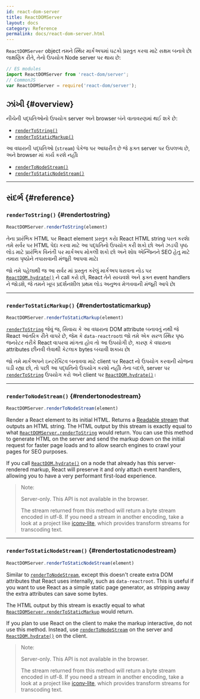 ```yaml
---
id: react-dom-server
title: ReactDOMServer
layout: docs
category: Reference
permalink: docs/react-dom-server.html
---
```


`ReactDOMServer` object તમને સ્થિર માર્કઅપમાં ઘટકો પ્રસ્તુત કરવા માટે સક્ષમ બનાવે છે। લાક્ષણિક રીતે, તેનો ઉપયોગ Node server પર થાય છે:

```js
// ES modules
import ReactDOMServer from 'react-dom/server';
// CommonJS
var ReactDOMServer = require('react-dom/server');
```

## ઝાંખી {#overview}

નીચેની પદ્ધતિઓનો ઉપયોગ server અને browser બંને વાતાવરણમાં થઈ શકે છે:

- [`renderToString()`](#rendertostring)
- [`renderToStaticMarkup()`](#rendertostaticmarkup)

આ વધારાની પદ્ધતિઓ (`stream`) પેકેજ પર આધારીત છે જે ફક્ત server પર ઉપલબ્ધ છે, અને browser માં કાર્ય કરશે નહીં।

- [`renderToNodeStream()`](#rendertonodestream)
- [`renderToStaticNodeStream()`](#rendertostaticnodestream)

* * *

## સંદર્ભ {#reference}

### `renderToString()` {#rendertostring}

```javascript
ReactDOMServer.renderToString(element)
```

તેના પ્રારંભિક HTML પર React element પ્રસ્તુત કરો। React HTML string પરત કરશે। તમે સર્વર પર HTML પેદા કરવા માટે આ પદ્ધતિનો ઉપયોગ કરી શકો છો અને ઝડપી પૃષ્ઠ લોડ માટે પ્રારંભિક વિનંતી પર માર્કઅપ મોકલી શકો છો અને શોધ એન્જિનને SEO હેતુ માટે તમારા પૃષ્ઠોને તપાસવાની મંજૂરી આપવા માટે।

જો તમે પહેલાથી જ આ સર્વર માં પ્રસ્તુત કરેલું માર્કઅપ ધરાવતા નોડ પર [`ReactDOM.hydrate()`](/docs/react-dom.html#hydrate) ને call કરો છો, React તેને સાચવશે અને ફક્ત event handlers ને જોડશે, જે તમને ખૂબ પ્રદર્શનશીલ પ્રથમ લોડ અનુભવ મેળવવાની મંજૂરી આપે છે।

* * *

### `renderToStaticMarkup()` {#rendertostaticmarkup}

```javascript
ReactDOMServer.renderToStaticMarkup(element)
```

[`renderToString`](#rendertostring) જેવું જ, સિવાય કે આ વધારાના DOM attribute બનાવતું નથી જે React આંતરિક રીતે વાપરે છે, જેમ કે `data-reactroot`। જો તમે એક સરળ સ્થિર પૃષ્ઠ જનરેટર તરીકે React વાપરવા માંગતા હોવ તો આ ઉપયોગી છે, કારણ કે વધારાના attributes છીનવી લેવાથી કેટલાક bytes બચાવી શકાય છે।

જો તમે માર્કઅપને ઇન્ટરેક્ટિવ બનાવવા માટે client પર React નો ઉપયોગ કરવાની યોજના ઘડી રહ્યા છો, તો પછી આ પદ્ધતિનો ઉપયોગ કરશો નહીં। તેના બદલે, server પર [`renderToString`](#rendertostring) ઉપયોગ કરો અને client પર [`ReactDOM.hydrate()`](/docs/react-dom.html#hydrate)।

* * *

### `renderToNodeStream()` {#rendertonodestream}

```javascript
ReactDOMServer.renderToNodeStream(element)
```

Render a React element to its initial HTML. Returns a [Readable stream](https://nodejs.org/api/stream.html#stream_readable_streams) that outputs an HTML string. The HTML output by this stream is exactly equal to what [`ReactDOMServer.renderToString`](#rendertostring) would return. You can use this method to generate HTML on the server and send the markup down on the initial request for faster page loads and to allow search engines to crawl your pages for SEO purposes.

If you call [`ReactDOM.hydrate()`](/docs/react-dom.html#hydrate) on a node that already has this server-rendered markup, React will preserve it and only attach event handlers, allowing you to have a very performant first-load experience.

> Note:
>
> Server-only. This API is not available in the browser.
>
> The stream returned from this method will return a byte stream encoded in utf-8. If you need a stream in another encoding, take a look at a project like [iconv-lite](https://www.npmjs.com/package/iconv-lite), which provides transform streams for transcoding text.

* * *

### `renderToStaticNodeStream()` {#rendertostaticnodestream}

```javascript
ReactDOMServer.renderToStaticNodeStream(element)
```

Similar to [`renderToNodeStream`](#rendertonodestream), except this doesn't create extra DOM attributes that React uses internally, such as `data-reactroot`. This is useful if you want to use React as a simple static page generator, as stripping away the extra attributes can save some bytes.

The HTML output by this stream is exactly equal to what [`ReactDOMServer.renderToStaticMarkup`](#rendertostaticmarkup) would return.

If you plan to use React on the client to make the markup interactive, do not use this method. Instead, use [`renderToNodeStream`](#rendertonodestream) on the server and [`ReactDOM.hydrate()`](/docs/react-dom.html#hydrate) on the client.

> Note:
>
> Server-only. This API is not available in the browser.
>
> The stream returned from this method will return a byte stream encoded in utf-8. If you need a stream in another encoding, take a look at a project like [iconv-lite](https://www.npmjs.com/package/iconv-lite), which provides transform streams for transcoding text.
